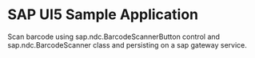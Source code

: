 # SAP UI5 Sample Application

Scan barcode using sap.ndc.BarcodeScannerButton control and sap.ndc.BarcodeScanner class and persisting on a sap gateway service.
